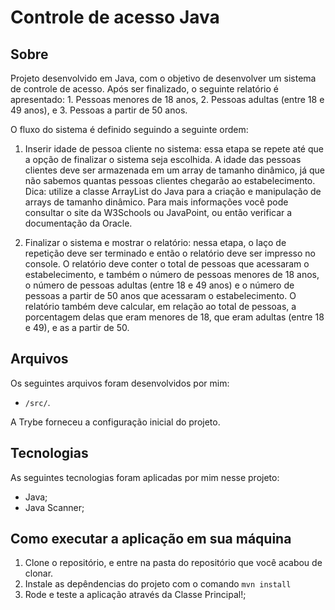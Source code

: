 # Controle de acesso Java

## Sobre
Projeto desenvolvido em Java, com o objetivo de desenvolver um sistema de controle de acesso. Após ser finalizado, o seguinte relatório é apresentado: 
    1. Pessoas menores de 18 anos,
    2. Pessoas adultas (entre 18 e 49 anos), e
    3. Pessoas a partir de 50 anos.


O fluxo do sistema é definido seguindo a seguinte ordem: 
   1. Inserir idade de pessoa cliente no sistema: essa etapa se repete até que a opção de finalizar o sistema seja escolhida. A idade das pessoas clientes deve ser armazenada em um array de tamanho dinâmico, já que não sabemos quantas pessoas clientes chegarão ao estabelecimento. Dica: utilize a classe ArrayList do Java para a criação e manipulação de arrays de tamanho dinâmico. Para mais informações você pode consultar o site da W3Schools ou JavaPoint, ou então verificar a documentação da Oracle.

   2. Finalizar o sistema e mostrar o relatório: nessa etapa, o laço de repetição deve ser terminado e então o relatório deve ser impresso no console. O relatório deve conter o total de pessoas que acessaram o estabelecimento, e também o número de pessoas menores de 18 anos, o número de pessoas adultas (entre 18 e 49 anos) e o número de pessoas a partir de 50 anos que acessaram o estabelecimento. O relatório também deve calcular, em relação ao total de pessoas, a porcentagem delas que eram menores de 18, que eram adultas (entre 18 e 49), e as a partir de 50.

## Arquivos
Os seguintes arquivos foram desenvolvidos por mim:

- `/src/`.

A Trybe forneceu a configuração inicial do projeto.

## Tecnologias
As seguintes tecnologias foram aplicadas por mim nesse projeto:
- Java;
- Java Scanner;

## Como executar a aplicação em sua máquina

1. Clone o repositório, e entre na pasta do repositório que você acabou de clonar.
2. Instale as depêndencias do projeto com o comando `mvn install`
3. Rode e teste a aplicação através da Classe Principal!;

